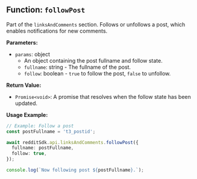 ## Function: `followPost`

Part of the `linksAndComments` section. Follows or unfollows a post, which enables notifications for new comments.

**Parameters:**

- `params`: object
  - An object containing the post fullname and follow state.
  - `fullname`: string - The fullname of the post.
  - `follow`: boolean - `true` to follow the post, `false` to unfollow.

**Return Value:**

- `Promise<void>`: A promise that resolves when the follow state has been updated.

**Usage Example:**

```typescript
// Example: Follow a post
const postFullname = 't3_postid';

await redditSdk.api.linksAndComments.followPost({
  fullname: postFullname,
  follow: true,
});

console.log(`Now following post ${postFullname}.`);
``` 